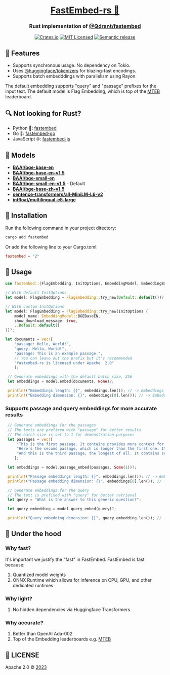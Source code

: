 <div align="center">
  <h1><a href="https://crates.io/crates/fastembed">FastEmbed-rs 🦀</a></h1>
 <h3>Rust implementation of <a href="https://github.com/qdrant/fastembed" target="_blank">@Qdrant/fastembed</a></h3>
  <a href="https://crates.io/crates/fastembed"><img src="https://img.shields.io/crates/v/fastembed.svg" alt="Crates.io"></a>
  <a href="https://github.com/Anush008/fastembed-rs/blob/master/LICENSE"><img src="https://img.shields.io/badge/license-mit-blue.svg" alt="MIT Licensed"></a>
  <a href="https://github.com/Anush008/fastembed-rs/actions/workflows/release.yml"><img src="https://github.com/Anush008/fastembed-rs/actions/workflows/release.yml/badge.svg?branch=main" alt="Semantic release"></a>
</div>

## 🍕 Features

- Supports synchronous usage. No dependency on Tokio.
- Uses [@huggingface/tokenizers](https://github.com/huggingface/tokenizers) for blazing-fast encodings.
- Supports batch embedddings with parallelism using Rayon.

The default embedding supports "query" and "passage" prefixes for the input text. The default model is Flag Embedding, which is top of the [MTEB](https://huggingface.co/spaces/mteb/leaderboard) leaderboard.

## 🔍 Not looking for Rust?

- Python 🐍: [fastembed](https://github.com/qdrant/fastembed)
- Go 🐳: [fastembed-go](https://github.com/Anush008/fastembed-go)
- JavaScript 🌐: [fastembed-js](https://github.com/Anush008/fastembed-js)

## 🤖 Models

- [**BAAI/bge-base-en**](https://huggingface.co/BAAI/bge-base-en)
- [**BAAI/bge-base-en-v1.5**](https://huggingface.co/BAAI/bge-base-en-v1.5)
- [**BAAI/bge-small-en**](https://huggingface.co/BAAI/bge-small-en)
- [**BAAI/bge-small-en-v1.5**](https://huggingface.co/BAAI/bge-small-en-v1.5) - Default
- [**BAAI/bge-base-zh-v1.5**](https://huggingface.co/BAAI/bge-base-zh-v1.5)
- [**sentence-transformers/all-MiniLM-L6-v2**](https://huggingface.co/sentence-transformers/all-MiniLM-L6-v2)
- [**intfloat/multilingual-e5-large**](https://huggingface.co/intfloat/multilingual-e5-large)

## 🚀 Installation

Run the following command in your project directory:

```bash
cargo add fastembed
```

Or add the following line to your Cargo.toml:

```toml
fastembed = "2"
```

## 📖 Usage

```rust
use fastembed::{FlagEmbedding, InitOptions, EmbeddingModel, EmbeddingBase};

// With default InitOptions
let model: FlagEmbedding = FlagEmbedding::try_new(Default::default())?;

// With custom InitOptions
let model: FlagEmbedding = FlagEmbedding::try_new(InitOptions {
    model_name: EmbeddingModel::BGEBaseEN,
    show_download_message: true,
    ..Default::default()
})?;

let documents = vec![
    "passage: Hello, World!",
    "query: Hello, World!",
    "passage: This is an example passage.",
    // You can leave out the prefix but it's recommended
    "fastembed-rs is licensed under Apache  2.0"
    ];

 // Generate embeddings with the default batch size, 256
 let embeddings = model.embed(documents, None)?;

 println!("Embeddings length: {}", embeddings.len()); // -> Embeddings length: 4
 println!("Embedding dimension: {}", embeddings[0].len()); // -> Embedding dimension: 768
```

### Supports passage and query embeddings for more accurate results

```rust
 // Generate embeddings for the passages
 // The texts are prefixed with "passage" for better results
 // The batch size is set to 1 for demonstration purposes
 let passages = vec![
     "This is the first passage. It contains provides more context for retrieval.",
     "Here's the second passage, which is longer than the first one. It includes additional information.",
     "And this is the third passage, the longest of all. It contains several sentences and is meant for more extensive testing."
    ];

 let embeddings = model.passage_embed(passages, Some(1))?;

 println!("Passage embeddings length: {}", embeddings.len()); // -> Embeddings length: 3
 println!("Passage embedding dimension: {}", embeddings[0].len()); // -> Passage embedding dimension: 768

 // Generate embeddings for the query
 // The text is prefixed with "query" for better retrieval
 let query = "What is the answer to this generic question?";

 let query_embedding = model.query_embed(query)?;

 println!("Query embedding dimension: {}", query_embedding.len()); // -> Query embedding dimension: 768
```

## 🚒 Under the hood

### Why fast?

It's important we justify the "fast" in FastEmbed. FastEmbed is fast because:

1. Quantized model weights
2. ONNX Runtime which allows for inference on CPU, GPU, and other dedicated runtimes

### Why light?

1. No hidden dependencies via Huggingface Transformers

### Why accurate?

1. Better than OpenAI Ada-002
2. Top of the Embedding leaderboards e.g. [MTEB](https://huggingface.co/spaces/mteb/leaderboard)

## 📄 LICENSE

Apache 2.0 © [2023](https://github.com/Anush008/fastembed-rs/blob/main/LICENSE)
